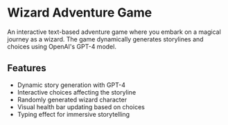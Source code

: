 # Wizard Adventure Game

An interactive text-based adventure game where you embark on a magical journey as a wizard. The game dynamically generates storylines and choices using OpenAI's GPT-4 model.

## Features

- Dynamic story generation with GPT-4
- Interactive choices affecting the storyline
- Randomly generated wizard character
- Visual health bar updating based on choices
- Typing effect for immersive storytelling

